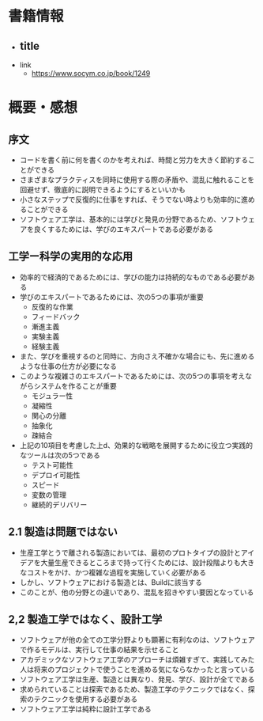 # 書籍情報
- title
    -
- link
    - https://www.socym.co.jp/book/1249

# 概要・感想
## 序文
- コードを書く前に何を書くのかを考えれば、時間と労力を大きく節約することができる
- さまざまなプラクティスを同時に使用する際の矛盾や、混乱に触れることを回避せず、徹底的に説明できるようにするといいかも
- 小さなステップで反復的に仕事をすれば、そうでない時よりも効率的に進めることができる
- ソフトウェア工学は、基本的には学びと発見の分野であるため、ソフトウェアを良くするためには、学びのエキスパートである必要がある
## 工学ー科学の実用的な応用
- 効率的で経済的であるためには、学びの能力は持続的なものである必要がある
- 学びのエキスパートであるためには、次の5つの事項が重要
    - 反復的な作業
    - フィードバック
    - 漸進主義
    - 実験主義
    - 経験主義
- また、学びを重視するのと同時に、方向さえ不確かな場合にも、先に進めるような仕事の仕方が必要になる
- このような複雑さのエキスパートであるためには、次の5つの事項を考えながらシステムを作ることが重要
    - モジュラー性
    - 凝縮性
    - 関心の分離
    - 抽象化
    - 疎結合
- 上記の10項目を考慮した上d、効果的な戦略を展開するために役立つ実践的なツールは次の5つである
    - テスト可能性
    - デプロイ可能性
    - スピード
    - 変数の管理
    - 継続的デリバリー
## 2.1 製造は問題ではない
- 生産工学とうで離される製造においては、最初のプロトタイプの設計とアイデアを大量生産できるところまで持って行くためには、設計段階よりも大きなコストをかけ、かつ複雑な過程を実施していく必要がある
- しかし、ソフトウェアにおける製造とは、Buildに該当する
- このことが、他の分野との違いであり、混乱を招きやすい要因となっている
## 2,2 製造工学ではなく、設計工学
- ソフトウェアが他の全ての工学分野よりも顕著に有利なのは、ソフトウェアで作るモデルは、実行して仕事の結果を示せること
- アカデミックなソフトウェア工学のアプローチは煩雑すぎて、実践してみた人は将来のプロジェクトで使うことを進める気にならなかったと言っている
- ソフトウェア工学は生産、製造とは異なり、発見、学び、設計が全てである
- 求められていることは探索であるため、製造工学のテクニックではなく、探索のテクニックを使用する必要がある
- ソフトウェア工学は純粋に設計工学である

